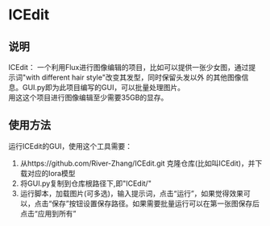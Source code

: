 # ICEdit
## 说明  
ICEdit： 一个利用Flux进行图像编辑的项目，比如可以提供一张少女图，通过提示词"with different hair style"改变其发型，同时保留头发以外
的其他图像信息。GUI.py即为此项目编写的GUI，可以批量处理图片。   
用这这个项目进行图像编辑至少需要35GB的显存。  
##  使用方法
运行ICEdit的GUI，使用这个工具需要：
1. 从https://github.com/River-Zhang/ICEdit.git 克隆仓库(比如叫ICEdit)，并下载对应的lora模型
2. 将GUI.py复制到仓库根路径下,即"ICEdit/"
3. 运行脚本，加载图片(可多选)，输入提示词，点击“运行”，如果觉得效果可以，点击“保存”按钮设置保存路径。如果需要批量运行可以在第一张图保存后点击“应用到所有”